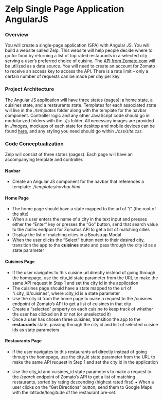 # Zelp Single Page Application AngularJS

### Overview
You will create a single-page application (SPA) with Angular JS. You will build a website called Zelp. This website will help people decide where to go for food by returning a list of top rated restaurants in a selected city serving a user’s preferred choice of cuisine. The [API from Zomato.com](https://developers.zomato.com/) will be utilized as a data source. You will need to create an account for Zomato to receive an access key to access the API. There is a rate limit – only a certain number of requests can be made per day per key.

### Project Architecture
The Angular JS application will have three states (pages): a home state, a cuisines state, and a restaurants state. Templates for each associated state will live in the *./templates* folder along with the template for the navbar component. Controller logic and any other JavaScript code should go in modularized folders with the *./js* folder. All necessary images are provided in *./images,* mockups of each state for desktop and mobile devices can be found [here](https://imgur.com/a/ryILC), and any styling you need should go within *./css/site.css.*
  

### Code Conceptualization
Zelp will consist of three states (pages). Each page will have an accompanying template and controller.
#### Navbar
* Create an Angular JS component for the navbar that references a template: *./templates/navbar.html*
#### Home Page
* The home page should have a state mapped to the url of “/” (the root of the site)
* When a user enters the name of a city in the text input and presses either the
“Enter” key or presses the “Go” button, send that search value to the */cities* endpoint
for Zomatos API to get a list of matching cities
* Display the list of matching cities in a Bootstrap Modal
* When the user clicks the “Select” button next to their desired city, transition the app
to the **cuisines** state and pass through the city id as a state parameter
#### Cuisines Page
* If the user navigates to this cuisine url directly instead of going through the homepage, use the city_id state parameter from the URL to make the same API request in Step 1 and set the city id in the application
* The cuisines page should have a state mapped to the url of “/:city_id/cuisines”, where :city_id is a state parameter
* Use the city id from the home page to make a request to the /cuisines endpoint of Zomato’s API to get a list of cuisines in that city
* Create a “selected” property on each cuisine to keep track of whether the user has clicked on it or not (or unselected it)
* Once a user has chosen three cuisines, transition the app to the **restaurants** state, passing through the city id and list of selected cuisine ids as state parameters
#### Restaurants Page
* If the user navigates to this restaurants url directly instead of going through the homepage, use the city_id state parameter from the URL to make the same API request in Step 1 and set the city id in the application

* Use the city_id and cuisines_id state parameters to make a request to the */search* endpoint of Zomato’s API to get a list of matching restaurants, sorted by rating descending (highest rated first)
▪ When a user clicks on the “Get Directions” button, send them to Google Maps with the latitude/longitude of the restaurant pre-set.
